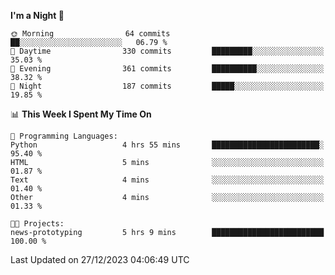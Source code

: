 <!--START_SECTION:waka-->
**I'm a Night 🦉** 

```text
🌞 Morning                64 commits          ██░░░░░░░░░░░░░░░░░░░░░░░   06.79 % 
🌆 Daytime                330 commits         █████████░░░░░░░░░░░░░░░░   35.03 % 
🌃 Evening                361 commits         ██████████░░░░░░░░░░░░░░░   38.32 % 
🌙 Night                  187 commits         █████░░░░░░░░░░░░░░░░░░░░   19.85 % 
```


📊 **This Week I Spent My Time On** 

```text
💬 Programming Languages: 
Python                   4 hrs 55 mins       ████████████████████████░   95.40 % 
HTML                     5 mins              ░░░░░░░░░░░░░░░░░░░░░░░░░   01.87 % 
Text                     4 mins              ░░░░░░░░░░░░░░░░░░░░░░░░░   01.40 % 
Other                    4 mins              ░░░░░░░░░░░░░░░░░░░░░░░░░   01.33 % 

🐱‍💻 Projects: 
news-prototyping         5 hrs 9 mins        █████████████████████████   100.00 % 
```


 Last Updated on 27/12/2023 04:06:49 UTC
<!--END_SECTION:waka-->
